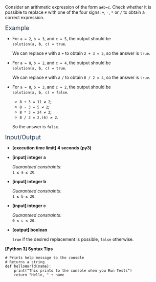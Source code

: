 <p>Consider an arithmetic expression of the form <code>a#b=c</code>. Check whether it is possible to replace <code>#</code> with one of the four signs: <code>+</code>, <code>-</code>, <code>*</code> or <code>/</code> to obtain a correct expression.</p>
<p><span class="markdown--header" style="color:#2b3b52;font-size:1.4em">Example</span></p>
<ul>
<li>
<p>For <code>a = 2</code>, <code>b = 3</code>, and <code>c = 5</code>, the output should be<br />
<code>solution(a, b, c) = true</code>.</p>
<p>We can replace <code>#</code> with a <code>+</code> to obtain <code>2 + 3 = 5</code>, so the answer is <code>true</code>.</p>
</li>
<li>
<p>For <code>a = 8</code>, <code>b = 2</code>, and <code>c = 4</code>, the output should be<br />
<code>solution(a, b, c) = true</code>.</p>
<p>We can replace <code>#</code> with a <code>/</code> to obtain <code>8 / 2 = 4</code>, so the answer is <code>true</code>.</p>
</li>
<li>
<p>For <code>a = 8</code>, <code>b = 3</code>, and <code>c = 2</code>, the output should be<br />
<code>solution(a, b, c) = false</code>.</p>
<ul>
<li><code>8 + 3 = 11 ≠ 2</code>;</li>
<li><code>8 - 3 = 5 ≠ 2</code>;</li>
<li><code>8 * 3 = 24 ≠ 2</code>;</li>
<li><code>8 / 3 = 2.(6) ≠ 2</code>.</li>
</ul>
<p>So the answer is <code>false</code>.</p>
</li>
</ul>
<p><span class="markdown--header" style="color:#2b3b52;font-size:1.4em">Input/Output</span></p>
<ul>
<li>
<p><strong>[execution time limit] 4 seconds (py3)</strong></p>
</li>
<li>
<p><strong>[input] integer a</strong></p>
<p><em>Guaranteed constraints:</em><br />
<code>1 ≤ a ≤ 20</code>.</p>
</li>
<li>
<p><strong>[input] integer b</strong></p>
<p><em>Guaranteed constraints:</em><br />
<code>1 ≤ b ≤ 20</code>.</p>
</li>
<li>
<p><strong>[input] integer c</strong></p>
<p><em>Guaranteed constraints:</em><br />
<code>0 ≤ c ≤ 20</code>.</p>
</li>
<li>
<p><strong>[output] boolean</strong></p>
<p><code>true</code> if the desired replacement is possible, <code>false</code> otherwise.</p>
</li>
</ul>
<p><strong>[Python 3] Syntax Tips</strong></p>
<pre><code class="language-python"><span class="hljs-comment"># Prints help message to the console</span>
<span class="hljs-comment"># Returns a string</span>
<span class="hljs-keyword">def</span> <span class="hljs-title function_">helloWorld</span>(<span class="hljs-params">name</span>):
    <span class="hljs-built_in">print</span>(<span class="hljs-string">"This prints to the console when you Run Tests"</span>)
    <span class="hljs-keyword">return</span> <span class="hljs-string">"Hello, "</span> + name

</code></pre>
